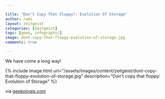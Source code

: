 ```yaml
---

title: "Don't Copy That Floppy!: Evolution Of Storage"
author: rami
layout: zeitgeist 
categories: [Zeitgeist]
tags: [geek, infographic]
image: dont-copy-that-floppy-evolution-of-storage.jpg
comments: true

---
```


We have come a long way!

{% include image.html url="/assets/images/content/zeitgeist/dont-copy-that-floppy-evolution-of-storage.jpg" description="Don't copy that floppy: Evolution of Storage" %}

via [geekologie.com](http://www.geekologie.com/2009/11/dont_copy_that_floppy_evolutio.php)
